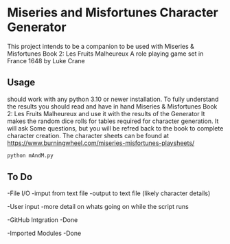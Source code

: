 # Miseries and Misfortunes Character Generator

This project intends to be a companion to be used with Miseries & Misfortunes Book 2: Les Fruits Malheureux
A role playing game set in France 1648 by Luke Crane


## Usage

should work with any python 3.10 or newer installation.
To fully understand the results you should read and have in hand Miseries & Misfortunes Book 2: Les Fruits Malheureux and use it with the results of the Generator
It makes the random dice rolls for tables required for character generation. It will ask Some questions, but you will be refred back to the book to complete character creation.
The character sheets can be found at https://www.burningwheel.com/miseries-misfortunes-playsheets/

```bash
python mAndM.py
```
    
## To Do
-File I/O
    -imput from text file
    -output to text file (likely character details)

-User input
    -more detail on whats going on while the script runs

-GitHub Intgration
    -Done

-Imported Modules
    -Done
    